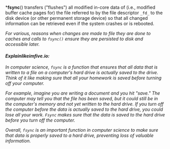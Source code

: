 ***fsync**() transfers ("flushes") all modified in-core data of (i.e., modified buffer cache pages for) the file referred to by the file descriptor `_fd_` to the disk device (or other permanent storage device) so that all changed information can be retrieved even if the system crashes or is rebooted.

*For various, reasons when changes are made to file they are done to caches and calls to `fsync()` ensure they are persisted to disk and accessible later.*

#### *Explainlikeimfive.io:*

*In computer science, `fsync` is a function that ensures that all data that is written to a file on a computer's hard drive is actually saved to the drive. Think of it like making sure that all your homework is saved before turning off your computer.*

*For example, imagine you are writing a document and you hit "save." The computer may tell you that the file has been saved, but it could still be in the computer's memory and not yet written to the hard drive. If you turn off the computer before the data is actually saved to the hard drive, you could lose all your work. `Fsync` makes sure that the data is saved to the hard drive before you turn off the computer.*

*Overall, `fsync` is an important function in computer science to make sure that data is properly saved to a hard drive, preventing loss of valuable information.*

